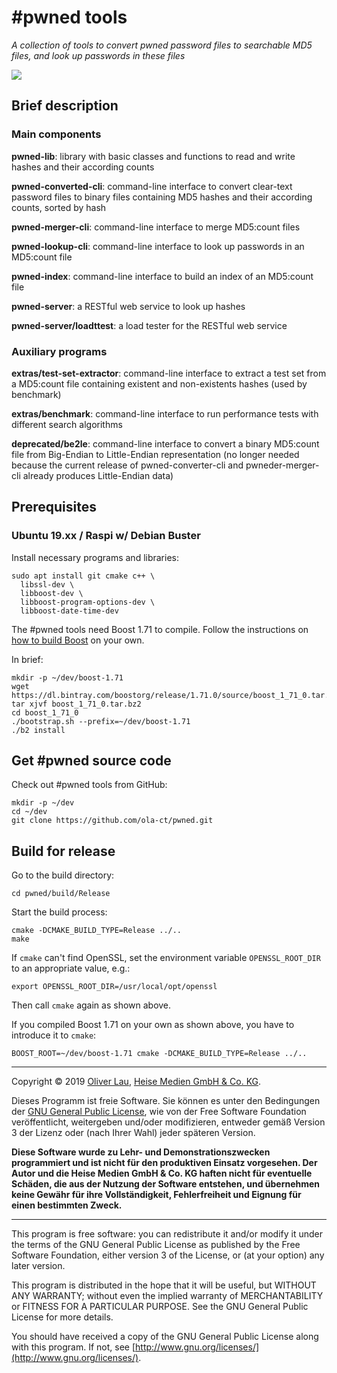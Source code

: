 # #pwned tools

_A collection of tools to convert pwned password files to searchable MD5 files, and look up passwords in these files_

![](https://img.shields.io/github/license/ola-ct/pwned.svg)

## Brief description

### Main components

**pwned-lib**: library with basic classes and functions to read and write hashes and their according counts

**pwned-converted-cli**: command-line interface to convert clear-text password files to binary files containing MD5 hashes and their according counts, sorted by hash

**pwned-merger-cli**: command-line interface to merge MD5:count files

**pwned-lookup-cli**: command-line interface to look up passwords in an MD5:count file

**pwned-index**: command-line interface to build an index of an MD5:count file

**pwned-server**: a RESTful web service to look up hashes

**pwned-server/loadttest**: a load tester for the RESTful web service



### Auxiliary programs

**extras/test-set-extractor**: command-line interface to extract a test set from a MD5:count file containing existent and non-existents hashes (used by benchmark)

**extras/benchmark**: command-line interface to run performance tests with different search algorithms

**deprecated/be2le**: command-line interface to convert a binary MD5:count file from Big-Endian to Little-Endian representation (no longer needed because the current release of pwned-converter-cli and pwneder-merger-cli already produces Little-Endian data)

## Prerequisites

### Ubuntu 19.xx / Raspi w/ Debian Buster

Install necessary programs and libraries:

```
sudo apt install git cmake c++ \
  libssl-dev \
  libboost-dev \
  libboost-program-options-dev \
  libboost-date-time-dev
```

The #pwned tools need Boost 1.71 to compile. Follow the instructions on [how to build Boost](https://www.boost.org/doc/libs/1_71_0/more/getting_started/unix-variants.html) on your own.

In brief:

```
mkdir -p ~/dev/boost-1.71
wget https://dl.bintray.com/boostorg/release/1.71.0/source/boost_1_71_0.tar.bz2
tar xjvf boost_1_71_0.tar.bz2
cd boost_1_71_0
./bootstrap.sh --prefix=~/dev/boost-1.71
./b2 install
```

## Get #pwned source code

Check out #pwned tools from GitHub:

```
mkdir -p ~/dev
cd ~/dev
git clone https://github.com/ola-ct/pwned.git
```

## Build for release

Go to the build directory:

```
cd pwned/build/Release
```

Start the build process:

```
cmake -DCMAKE_BUILD_TYPE=Release ../..
make
```

If `cmake` can't find OpenSSL, set the environment variable `OPENSSL_ROOT_DIR` to
an appropriate value, e.g.:

```
export OPENSSL_ROOT_DIR=/usr/local/opt/openssl
```

Then call `cmake` again as shown above.

If you compiled Boost 1.71 on your own as shown above, you have to introduce it to `cmake`:

```
BOOST_ROOT=~/dev/boost-1.71 cmake -DCMAKE_BUILD_TYPE=Release ../..
```

---

Copyright &copy; 2019 [Oliver Lau](mailto:ola@ct.de), [Heise Medien GmbH & Co. KG](http://www.heise.de/).

Dieses Programm ist freie Software. Sie können es unter den Bedingungen der [GNU General Public License](http://www.gnu.org/licenses/gpl-3.0), wie von der Free Software Foundation veröffentlicht, weitergeben und/oder modifizieren, entweder gemäß Version 3 der Lizenz oder (nach Ihrer Wahl) jeder späteren Version.

__Diese Software wurde zu Lehr- und Demonstrationszwecken programmiert und ist nicht für den produktiven Einsatz vorgesehen. Der Autor und die Heise Medien GmbH & Co. KG haften nicht für eventuelle Schäden, die aus der Nutzung der Software entstehen, und übernehmen keine Gewähr für ihre Vollständigkeit, Fehlerfreiheit und Eignung für einen bestimmten Zweck.__

---

This program is free software: you can redistribute it and/or modify it under the terms of the GNU General Public License as published by the Free Software Foundation, either version 3 of the License, or (at your option) any later version.

This program is distributed in the hope that it will be useful, but WITHOUT ANY WARRANTY; without even the implied warranty of MERCHANTABILITY or FITNESS FOR A PARTICULAR PURPOSE.  See the GNU General Public License for more details.

You should have received a copy of the GNU General Public License along with this program. If not, see [http://www.gnu.org/licenses/](http://www.gnu.org/licenses/).
